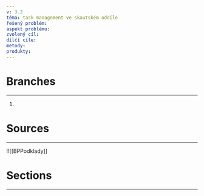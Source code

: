 ```yaml
---
v: 3.2
téma: task management ve skautském oddíle
řešený problém: 
aspekt problému: 
zvolený cíl: 
dílčí cíle: 
metody: 
produkty: 
---
```

# Branches
---
1. 
# Sources
---
!![[BPPodklady]] 

# Sections
---
